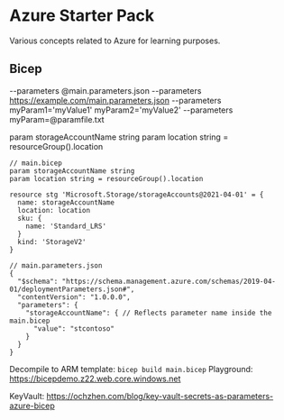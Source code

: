 # Azure Starter Pack

Various concepts related to Azure for learning purposes.

## Bicep

--parameters @main.parameters.json
--parameters https://example.com/main.parameters.json
--parameters myParam1='myValue1' myParam2='myValue2'
--parameters myParam=@paramfile.txt

param storageAccountName string
param location string = resourceGroup().location

```
// main.bicep
param storageAccountName string
param location string = resourceGroup().location

resource stg 'Microsoft.Storage/storageAccounts@2021-04-01' = {
  name: storageAccountName
  location: location
  sku: {
    name: 'Standard_LRS'
  }
  kind: 'StorageV2'
}
```

```
// main.parameters.json
{
  "$schema": "https://schema.management.azure.com/schemas/2019-04-01/deploymentParameters.json#",
  "contentVersion": "1.0.0.0",
  "parameters": {
    "storageAccountName": { // Reflects parameter name inside the main.bicep
      "value": "stcontoso"
    }
  }
}
```

Decompile to ARM template: `bicep build main.bicep`
Playground: https://bicepdemo.z22.web.core.windows.net

KeyVault: https://ochzhen.com/blog/key-vault-secrets-as-parameters-azure-bicep
